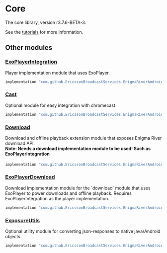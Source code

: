# Core

The core library, version r3.7.6-BETA-3.

See the [tutorials](tutorials/index.md) for more information.

## Other modules

### [ExoPlayerIntegration](https://github.com/EricssonBroadcastServices/EnigmaRiverAndroidExoPlayerIntegration/tree/r3.7.6-BETA-3)

<p>Player implementation module that uses ExoPlayer.</p>

```gradle
implementation "com.github.EricssonBroadcastServices.EnigmaRiverAndroid:exoplayerintegration:r3.7.6-BETA-3"
```

### [Cast](https://github.com/EricssonBroadcastServices/EnigmaRiverAndroidCast/tree/r3.7.6-BETA-3)

<p>Optional module for easy integration with chromecast</p>

```gradle
implementation "com.github.EricssonBroadcastServices.EnigmaRiverAndroid:cast:r3.7.6-BETA-3"
```

### [Download](https://github.com/EricssonBroadcastServices/EnigmaRiverAndroidDownload/tree/r3.7.6-BETA-3)

<p>Download and offline playback extension module that exposes Enigma River download API.</p>
<h4 style="margin-top: -1em">Note: Needs a download implementation module to be used! Such as ExoPlayerIntegration</h4>

```gradle
implementation "com.github.EricssonBroadcastServices.EnigmaRiverAndroid:download:r3.7.6-BETA-3"
```

### [ExoPlayerDownload](https://github.com/EricssonBroadcastServices/EnigmaRiverAndroidExoPlayerDownload/tree/r3.7.6-BETA-3)

<p>Download implementation module for the `download` module that uses ExoPlayer to power downloads and offline playback. Requires ExoPlayerIntegration as the player implementation.</p>

```gradle
implementation "com.github.EricssonBroadcastServices.EnigmaRiverAndroid:exoPlayerDownload:r3.7.6-BETA-3"
```

### [ExposureUtils](https://github.com/EricssonBroadcastServices/EnigmaRiverAndroidExposureUtils/tree/r3.7.6-BETA-3)

<p>Optional utility module for converting json-responses to native java/Android objects</p>

```gradle
implementation "com.github.EricssonBroadcastServices.EnigmaRiverAndroid:exposureUtils:r3.7.6-BETA-3"
```